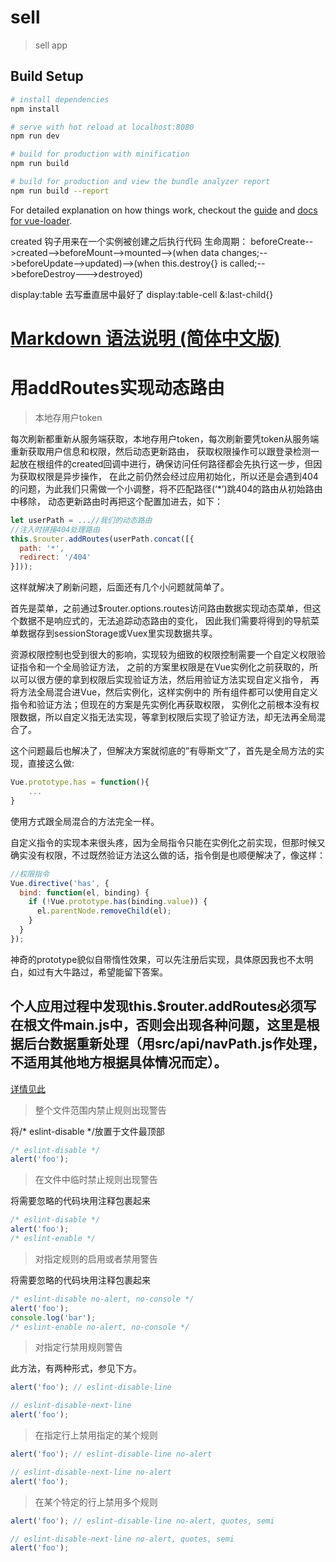 # sell

> sell app

## Build Setup

``` bash
# install dependencies
npm install

# serve with hot reload at localhost:8080
npm run dev

# build for production with minification
npm run build

# build for production and view the bundle analyzer report
npm run build --report
```

For detailed explanation on how things work, checkout the [guide](http://vuejs-templates.github.io/webpack/) and [docs for vue-loader](http://vuejs.github.io/vue-loader).



 created 钩子用来在一个实例被创建之后执行代码
 生命周期：
 beforeCreate-->created-->beforeMount-->mounted-->(when data changes;-->beforeUpdate-->updated)-->(when this.destroy{} is called;-->beforeDestroy--->destroyed)

   display:table  去写垂直居中最好了  display:table-cell
   &:last-child{}


# [Markdown 语法说明 (简体中文版)](http://www.appinn.com/markdown/)

# 用addRoutes实现动态路由

> 本地存用户token

每次刷新都重新从服务端获取，本地存用户token，每次刷新要凭token从服务端重新获取用户信息和权限，然后动态更新路由，
获取权限操作可以跟登录检测一起放在根组件的created回调中进行，确保访问任何路径都会先执行这一步，但因为获取权限是异步操作，
在此之前仍然会经过应用初始化，所以还是会遇到404的问题，为此我们只需做一个小调整，将不匹配路径(‘*’)跳404的路由从初始路由中移除，
动态更新路由时再把这个配置加进去，如下：
``` javascript
let userPath = ...//我们的动态路由
//注入时拼接404处理路由
this.$router.addRoutes(userPath.concat([{
  path: '*',
  redirect: '/404'
}]));
```
这样就解决了刷新问题，后面还有几个小问题就简单了。

首先是菜单，之前通过$router.options.routes访问路由数据实现动态菜单，但这个数据不是响应式的，无法追踪动态路由的变化，
因此我们需要将得到的导航菜单数据存到sessionStorage或Vuex里实现数据共享。

资源权限控制也受到很大的影响，实现较为细致的权限控制需要一个自定义权限验证指令和一个全局验证方法，
之前的方案里权限是在Vue实例化之前获取的，所以可以很方便的拿到权限后实现验证方法，然后用验证方法实现自定义指令，
再将方法全局混合进Vue，然后实例化，这样实例中的 所有组件都可以使用自定义指令和验证方法；但现在的方案是先实例化再获取权限，
实例化之前根本没有权限数据，所以自定义指无法实现，等拿到权限后实现了验证方法，却无法再全局混合了。

这个问题最后也解决了，但解决方案就彻底的”有辱斯文”了，首先是全局方法的实现，直接这么做:
``` javascript
Vue.prototype.has = function(){
    ...
}
```
使用方式跟全局混合的方法完全一样。

自定义指令的实现本来很头疼，因为全局指令只能在实例化之前实现，但那时候又确实没有权限，不过既然验证方法这么做的话，指令倒是也顺便解决了，像这样：

``` javascript
//权限指令
Vue.directive('has', {
  bind: function(el, binding) {
    if (!Vue.prototype.has(binding.value)) {
      el.parentNode.removeChild(el);
    }
  }
});
```
神奇的prototype貌似自带惰性效果，可以先注册后实现，具体原因我也不太明白，如过有大牛路过，希望能留下答案。


## 个人应用过程中发现this.$router.addRoutes必须写在根文件main.js中，否则会出现各种问题，这里是根据后台数据重新处理（用src/api/navPath.js作处理，不适用其他地方根据具体情况而定）。


[详情见此](http://refined-x.com/2017/09/01/%E7%94%A8addRoutes%E5%AE%9E%E7%8E%B0%E5%8A%A8%E6%80%81%E8%B7%AF%E7%94%B1/)



> 整个文件范围内禁止规则出现警告

将/* eslint-disable */放置于文件最顶部
``` javascript
/* eslint-disable */
alert('foo');
```
> 在文件中临时禁止规则出现警告

将需要忽略的代码块用注释包裹起来
``` javascript
/* eslint-disable */
alert('foo');
/* eslint-enable */
```
> 对指定规则的启用或者禁用警告

将需要忽略的代码块用注释包裹起来
``` javascript
/* eslint-disable no-alert, no-console */
alert('foo');
console.log('bar');
/* eslint-enable no-alert, no-console */
```
> 对指定行禁用规则警告

此方法，有两种形式，参见下方。
``` javascript
alert('foo'); // eslint-disable-line

// eslint-disable-next-line
alert('foo');
```
> 在指定行上禁用指定的某个规则
``` javascript
alert('foo'); // eslint-disable-line no-alert

// eslint-disable-next-line no-alert
alert('foo');
```
> 在某个特定的行上禁用多个规则
``` javascript
alert('foo'); // eslint-disable-line no-alert, quotes, semi

// eslint-disable-next-line no-alert, quotes, semi
alert('foo');
```
